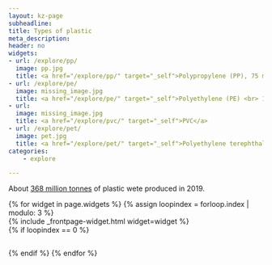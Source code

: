 ```yaml
---
layout: kz-page
subheadline:
title: Types of plastic
meta_description:
header: no
widgets:
- url: /explore/pp/
  image: pp.jpg
  title: <a href="/explore/pp/" target="_self">Polypropylene (PP), 75 million tonnes</a>
- url: /explore/pe/
  image: missing_image.jpg
  title: <a href="/explore/pe/" target="_self">Polyethylene (PE) <br> 103 million tonnes</a>
- url: 
  image: missing_image.jpg
  title: <a href="/explore/pvc/" target="_self">PVC</a>
- url: /explore/pet/
  image: pet.jpg
  title: <a href="/explore/pet/" target="_self">Polyethylene terephthalate (PET), 30-45 million tonnes</a>
categories:
    - explore

---
```


About [368 million tonnes][1] of plastic wete produced in 2019. 


<div class="row">
  {% for widget in page.widgets %}
    {% assign loopindex = forloop.index | modulo: 3 %}
    <div id="{{ widget.anchor }}">{% include _frontpage-widget.html widget=widget %}</div>
    {% if loopindex == 0 %}
  <hr style="height:1px; visibility:hidden;" /> <!-- Prevents long first column items from pushing new rows to the right -->
    {% endif %}
  {% endfor %}
</div>


[1]: https://www.plasticseurope.org/en/resources/publications/4312-plastics-facts-2020
